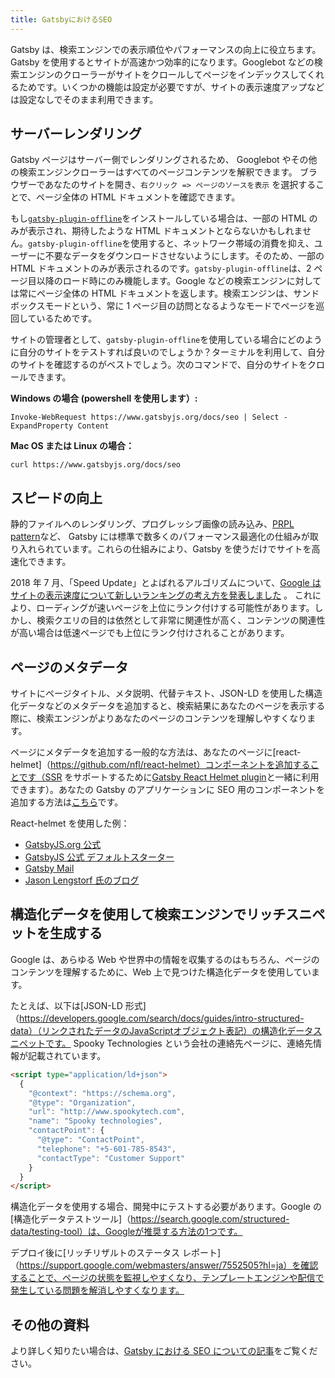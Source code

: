 ```yaml
---
title: GatsbyにおけるSEO
---
```


Gatsby は、検索エンジンでの表示順位やパフォーマンスの向上に役立ちます。Gatsby を使用するとサイトが高速かつ効率的になります。Googlebot などの検索エンジンのクローラーがサイトをクロールしてページをインデックスしてくれるためです。いくつかの機能は設定が必要ですが、サイトの表示速度アップなどは設定なしでそのまま利用できます。

## サーバーレンダリング

Gatsby ページはサーバー側でレンダリングされるため、 Googlebot やその他の検索エンジンクローラーはすべてのページコンテンツを解釈できます。
ブラウザーであなたのサイトを開き、`右クリック => ページのソースを表示` を選択することで、ページ全体の HTML ドキュメントを確認できます。

もし[`gatsby-plugin-offline`](/packages/gatsby-plugin-offline/)をインストールしている場合は、一部の HTML のみが表示され、期待したような HTML ドキュメントとならないかもしれません。`gatsby-plugin-offline`を使用すると、ネットワーク帯域の消費を抑え、ユーザーに不要なデータをダウンロードさせないようにします。そのため、一部の HTML ドキュメントのみが表示されるのです。`gatsby-plugin-offline`は、2 ページ目以降のロード時にのみ機能します。Google などの検索エンジンに対しては常にページ全体の HTML ドキュメントを返します。検索エンジンは、サンドボックスモードという、常に 1 ページ目の訪問となるようなモードでページを巡回しているためです。

サイトの管理者として、`gatsby-plugin-offline`を使用している場合にどのように自分のサイトをテストすれば良いのでしょうか？ターミナルを利用して、自分のサイトを確認するのがベストでしょう。次のコマンドで、自分のサイトをクロールできます。

**Windows の場合 (powershell を使用します）:**

```shell
Invoke-WebRequest https://www.gatsbyjs.org/docs/seo | Select -ExpandProperty Content
```

**Mac OS または Linux の場合：**

```shell
curl https://www.gatsbyjs.org/docs/seo
```

## スピードの向上

静的ファイルへのレンダリング、プログレッシブ画像の読み込み、[PRPL pattern](/docs/prpl-pattern/)など、 Gatsby には標準で数多くのパフォーマンス最適化の仕組みが取り入れられています。これらの仕組みにより、Gatsby を使うだけでサイトを高速化できます。

2018 年 7 月、「Speed Update」とよばれるアルゴリズムについて、[Google はサイトの表示速度について新しいランキングの考え方を発表しました](https://webmaster-ja.googleblog.com/2018/01/using-page-speed-in-mobile-search.html) 。 これにより、ローディングが速いページを上位にランク付けする可能性があります。しかし、検索クエリの目的は依然として非常に関連性が高く、コンテンツの関連性が高い場合は低速ページでも上位にランク付けされることがあります。

## ページのメタデータ

サイトにページタイトル、メタ説明、代替テキスト、JSON-LD を使用した構造化データなどのメタデータを追加すると、検索結果にあなたのページを表示する際に、検索エンジンがよりあなたのページのコンテンツを理解しやすくなります。

ページにメタデータを追加する一般的な方法は、あなたのページに[react-helmet]（https://github.com/nfl/react-helmet）コンポーネントを追加することです（SSR をサポートするために[Gatsby React Helmet plugin](/packages/gatsby-plugin-react-helmet)と一緒に利用できます）。あなたの Gatsby のアプリケーションに SEO 用のコンポーネントを追加する方法は[こちら](https://www.gatsbyjs.org/docs/add-seo-component/)です。

React-helmet を使用した例：

- [GatsbyJS.org 公式](https://github.com/gatsbyjs/gatsby/blob/87ad6e81b9bd78b25d089434600750f5903baaee/www/src/components/package-readme.js#L16-L25)
- [GatsbyJS 公式 デフォルトスターター](https://github.com/gatsbyjs/gatsby/blob/776dc1d6fe8d5ce7b5ea6d884736bb3c76280975/starters/default/src/components/seo.js)
- [Gatsby Mail](https://github.com/DSchau/gatsby-mail/blob/89b467e5654619ffe3073133ef0ae48b4d7502e3/src/components/meta.js)
- [Jason Lengstorf 氏のブログ](https://github.com/jlengstorf/gatsby-theme-jason-blog/blob/e6d25ca927afdc75c759e611d4ba6ba086452bb8/src/components/SEO/SEO.js)

## 構造化データを使用して検索エンジンでリッチスニペットを生成する

Google は、あらゆる Web や世界中の情報を収集するのはもちろん、ページのコンテンツを理解するために、Web 上で見つけた構造化データを使用しています。

たとえば、以下は[JSON-LD 形式]（https://developers.google.com/search/docs/guides/intro-structured-data）（リンクされたデータのJavaScriptオブジェクト表記）の構造化データスニペットです。 Spooky Technologies という会社の連絡先ページに、連絡先情報が記載されています。

```html
<script type="application/ld+json">
  {
    "@context": "https://schema.org",
    "@type": "Organization",
    "url": "http://www.spookytech.com",
    "name": "Spooky technologies",
    "contactPoint": {
      "@type": "ContactPoint",
      "telephone": "+5-601-785-8543",
      "contactType": "Customer Support"
    }
  }
</script>
```

構造化データを使用する場合、開発中にテストする必要があります。Google の[構造化データテストツール]（https://search.google.com/structured-data/testing-tool）は、Googleが推奨する方法の1つです。

デプロイ後に[リッチリザルトのステータス レポート]（https://support.google.com/webmasters/answer/7552505?hl=ja）を確認することで、ページの状態を監視しやすくなり、テンプレートエンジンや配信で発生している問題を解消しやすくなります。

## その他の資料

より詳しく知りたい場合は、[Gatsby における SEO についての記事](/blog/tags/seo/)をご覧ください。
